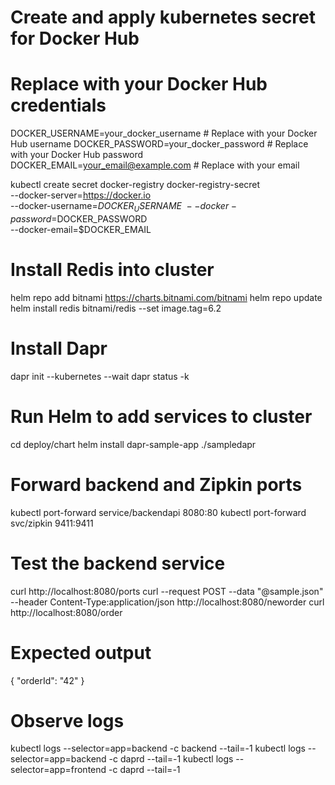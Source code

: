 # Create and apply kubernetes secret for Docker Hub
# Replace with your Docker Hub credentials
DOCKER_USERNAME=your_docker_username  # Replace with your Docker Hub username
DOCKER_PASSWORD=your_docker_password  # Replace with your Docker Hub password
DOCKER_EMAIL=your_email@example.com   # Replace with your email

kubectl create secret docker-registry docker-registry-secret \
  --docker-server=https://docker.io \
  --docker-username=$DOCKER_USERNAME \
  --docker-password=$DOCKER_PASSWORD \
  --docker-email=$DOCKER_EMAIL

# Install Redis into cluster
helm repo add bitnami https://charts.bitnami.com/bitnami
helm repo update
helm install redis bitnami/redis --set image.tag=6.2

# Install Dapr
dapr init --kubernetes --wait
dapr status -k

# Run Helm to add services to cluster
cd deploy/chart
helm install dapr-sample-app ./sampledapr

# Forward backend and Zipkin ports
kubectl port-forward service/backendapi 8080:80
kubectl port-forward svc/zipkin 9411:9411

# Test the backend service
curl http://localhost:8080/ports
curl --request POST --data "@sample.json" --header Content-Type:application/json http://localhost:8080/neworder
curl http://localhost:8080/order

# Expected output
{ "orderId": "42" }

# Observe logs
kubectl logs --selector=app=backend -c backend --tail=-1
kubectl logs --selector=app=backend -c daprd --tail=-1
kubectl logs --selector=app=frontend -c daprd --tail=-1